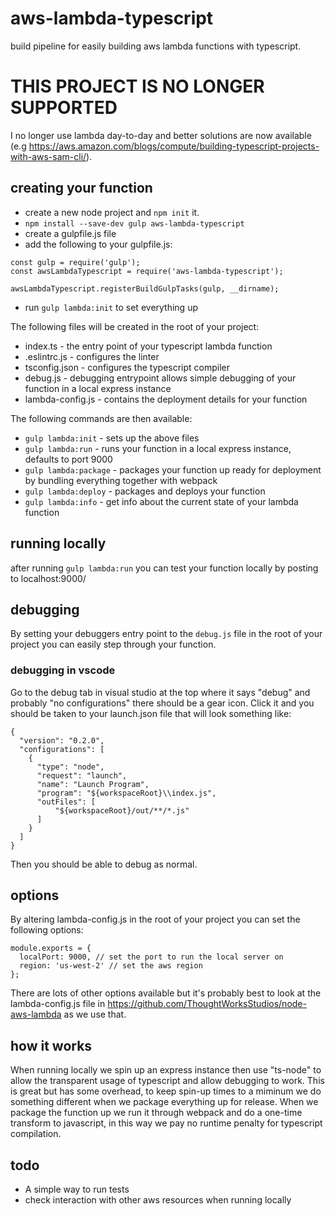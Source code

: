 # aws-lambda-typescript

build pipeline for easily building aws lambda functions with typescript.

# THIS PROJECT IS NO LONGER SUPPORTED

I no longer use lambda day-to-day and better solutions are now available (e.g https://aws.amazon.com/blogs/compute/building-typescript-projects-with-aws-sam-cli/).

## creating your function

- create a new node project and `npm init` it.
- `npm install --save-dev gulp aws-lambda-typescript`
- create a gulpfile.js file
- add the following to your gulpfile.js:

```
const gulp = require('gulp');
const awsLambdaTypescript = require('aws-lambda-typescript');

awsLambdaTypescript.registerBuildGulpTasks(gulp, __dirname);
```

- run `gulp lambda:init` to set everything up

The following files will be created in the root of your project:

- index.ts - the entry point of your typescript lambda function
- .eslintrc.js - configures the linter
- tsconfig.json - configures the typescript compiler
- debug.js - debugging entrypoint allows simple debugging of your function in a local express instance
- lambda-config.js - contains the deployment details for your function

The following commands are then available:

- `gulp lambda:init` - sets up the above files
- `gulp lambda:run` - runs your function in a local express instance, defaults to port 9000
- `gulp lambda:package` - packages your function up ready for deployment by bundling everything together with webpack
- `gulp lambda:deploy` - packages and deploys your function
- `gulp lambda:info` - get info about the current state of your lambda function

## running locally

after running `gulp lambda:run` you can test your function locally by posting to localhost:9000/

## debugging

By setting your debuggers entry point to the `debug.js` file in the root of your project you can easily step through your function.

### debugging in vscode

Go to the debug tab in visual studio
at the top where it says "debug" and probably "no configurations" there should be a gear icon. Click it and you should be taken to your launch.json file that will look something like:

```
{
  "version": "0.2.0",
  "configurations": [
    {
      "type": "node",
      "request": "launch",
      "name": "Launch Program",
      "program": "${workspaceRoot}\\index.js",
      "outFiles": [
          "${workspaceRoot}/out/**/*.js"
      ]
    }
  ]
}
```

Then you should be able to debug as normal.

## options

By altering lambda-config.js in the root of your project you can set the following options:

```
module.exports = {
  localPort: 9000, // set the port to run the local server on
  region: 'us-west-2' // set the aws region
};
```

There are lots of other options available but it's probably best to look at the lambda-config.js file in https://github.com/ThoughtWorksStudios/node-aws-lambda as we use that.

## how it works

When running locally we spin up an express instance then use "ts-node" to allow the transparent usage of typescript and allow debugging to work. This is great but has some overhead, to keep spin-up times to a miminum we do something different when we package everything up for release. When we package the function up we run it through webpack and do a one-time transform to javascript, in this way we pay no runtime penalty for typescript compilation.

## todo

- A simple way to run tests
- check interaction with other aws resources when running locally
